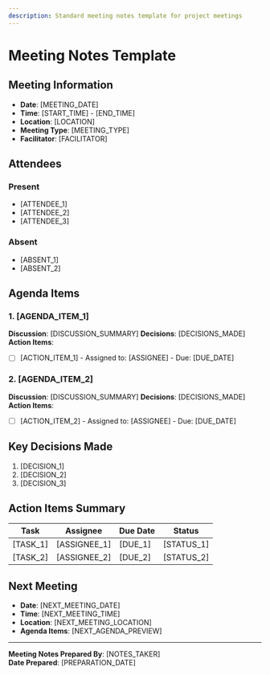 ```yaml
---
description: Standard meeting notes template for project meetings
---
```


# Meeting Notes Template

## Meeting Information
- **Date**: [MEETING_DATE]
- **Time**: [START_TIME] - [END_TIME]
- **Location**: [LOCATION]
- **Meeting Type**: [MEETING_TYPE]
- **Facilitator**: [FACILITATOR]

## Attendees

### Present
- [ATTENDEE_1]
- [ATTENDEE_2]
- [ATTENDEE_3]

### Absent
- [ABSENT_1]
- [ABSENT_2]

## Agenda Items

### 1. [AGENDA_ITEM_1]
**Discussion**: [DISCUSSION_SUMMARY]
**Decisions**: [DECISIONS_MADE]
**Action Items**: 
- [ ] [ACTION_ITEM_1] - Assigned to: [ASSIGNEE] - Due: [DUE_DATE]

### 2. [AGENDA_ITEM_2]
**Discussion**: [DISCUSSION_SUMMARY]
**Decisions**: [DECISIONS_MADE]
**Action Items**: 
- [ ] [ACTION_ITEM_2] - Assigned to: [ASSIGNEE] - Due: [DUE_DATE]

## Key Decisions Made
1. [DECISION_1]
2. [DECISION_2]
3. [DECISION_3]

## Action Items Summary
| Task | Assignee | Due Date | Status |
|------|----------|----------|--------|
| [TASK_1] | [ASSIGNEE_1] | [DUE_1] | [STATUS_1] |
| [TASK_2] | [ASSIGNEE_2] | [DUE_2] | [STATUS_2] |

## Next Meeting
- **Date**: [NEXT_MEETING_DATE]
- **Time**: [NEXT_MEETING_TIME]
- **Location**: [NEXT_MEETING_LOCATION]
- **Agenda Items**: [NEXT_AGENDA_PREVIEW]

---
**Meeting Notes Prepared By**: [NOTES_TAKER]  
**Date Prepared**: [PREPARATION_DATE]